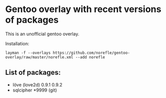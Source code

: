 # Gentoo overlay with recent versions of packages

This is an unofficial gentoo overlay.

Installation:

    layman -f --overlays https://github.com/norefle/gentoo-overlay/raw/master/norefle.xml --add norefle


## List of packages:

  * löve (love2d) 0.9.1 0.9.2
  * sqlcipher *9999 (git)
